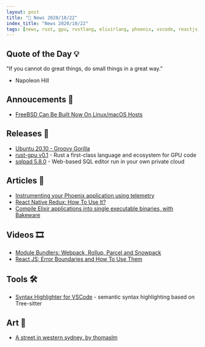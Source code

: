 ```yaml
---
layout: post
title: "📜 News 2020/10/22"
index_title: "News 2020/10/22"
tags: [news, rust, gpu, rustlang, elixirlang, phoenix, vscode, reactjs, javascript, redux, freebsd, linux, ubuntu, sql]
---
```


## Quote of the Day 💡

"If you cannot do great things, do small things in a great way."

- Napoleon Hill

## Annoucements 🥁

- [FreeBSD Can Be Built Now On Linux/macOS Hosts](https://www.phoronix.com/scan.php?page=news_item&px=FreeBSD-Q3-2020-Report)

## Releases 🥳

- [Ubuntu 20.10 - Groovy Gorilla](https://lists.ubuntu.com/archives/ubuntu-announce/2020-October/000263.html)
- [rust-gpu v0.1](https://github.com/EmbarkStudios/rust-gpu/releases/tag/v0.1) - Rust a first-class language and ecosystem for GPU code
- [sqlpad 5.8.0](https://github.com/rickbergfalk/sqlpad/releases/tag/v5.8.0) - Web-based SQL editor run in your own private cloud

## Articles 📜

- [Instrumenting your Phoenix application using telemetry](https://thoughtbot.com/blog/instrumenting-your-phoenix-application-using-telemetry)
- [React Native Redux: How To Use It?](https://www.imaginarycloud.com/blog/react-native-redux)
- [Compile Elixir applications into single executable binaries, with Bakeware](https://www.poeticoding.com/compile-elixir-applications-into-single-executable-binaries-with-bakeware)

## Videos 🎞

- [Module Bundlers: Webpack, Rollup, Parcel and Snowpack](https://www.youtube.com/watch?v=5IG4UmULyoA)
- [React JS: Error Boundaries and How To Use Them](https://www.youtube.com/watch?v=N04VzxLgKcQ)

## Tools 🛠

- [Syntax Highlighter for VSCode](https://marketplace.visualstudio.com/items?itemName=evgeniypeshkov.syntax-highlighter) - semantic syntax highlighting based on Tree-sitter

## Art 🎨

- [A street in western sydney, by thomaslm](https://www.reddit.com/r/Art/comments/jfyi7z/a_street_in_western_sydney_me_digital_2020/)


